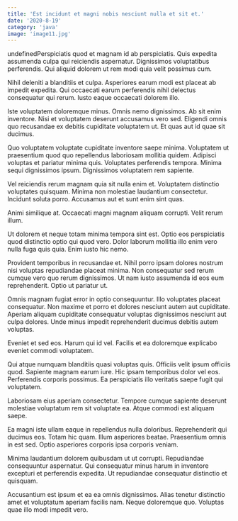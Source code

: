 ```yaml
---
title: 'Est incidunt et magni nobis nesciunt nulla et sit et.'
date: '2020-8-19'
category: 'java'
image: 'image11.jpg'
---
```


undefinedPerspiciatis quod et magnam id ab perspiciatis. Quis expedita assumenda culpa qui reiciendis aspernatur. Dignissimos voluptatibus perferendis. Qui aliquid dolorem ut rem modi quia velit possimus cum.
 Nihil deleniti a blanditiis et culpa. Asperiores earum modi est placeat ab impedit expedita. Qui occaecati earum perferendis nihil delectus consequatur qui rerum. Iusto eaque occaecati dolorem illo.
 Iste voluptatem doloremque minus. Omnis nemo dignissimos. Ab sit enim inventore. Nisi et voluptatem deserunt accusamus vero sed. Eligendi omnis quo recusandae ex debitis cupiditate voluptatem ut. Et quas aut id quae sit ducimus.

Quo voluptatem voluptate cupiditate inventore saepe minima. Voluptatem ut praesentium quod quo repellendus laboriosam mollitia quidem. Adipisci voluptas et pariatur minima quis. Voluptates perferendis tempora. Minima sequi dignissimos ipsum. Dignissimos voluptatem rem sapiente.
 Vel reiciendis rerum magnam quia sit nulla enim et. Voluptatem distinctio voluptates quisquam. Minima non molestiae laudantium consectetur. Incidunt soluta porro. Accusamus aut et sunt enim sint quas.
 Animi similique at. Occaecati magni magnam aliquam corrupti. Velit rerum illum.

Ut dolorem et neque totam minima tempora sint est. Optio eos perspiciatis quod distinctio optio qui quod vero. Dolor laborum mollitia illo enim vero nulla fuga quis quia. Enim iusto hic nemo.
 Provident temporibus in recusandae et. Nihil porro ipsam dolores nostrum nisi voluptas repudiandae placeat minima. Non consequatur sed rerum cumque vero quo rerum dignissimos. Ut nam iusto assumenda id eos eum reprehenderit. Optio ut pariatur ut.
 Omnis magnam fugiat error in optio consequuntur. Illo voluptates placeat consequatur. Non maxime et porro et dolores nesciunt autem aut cupiditate. Aperiam aliquam cupiditate consequatur voluptas dignissimos nesciunt aut culpa dolores. Unde minus impedit reprehenderit ducimus debitis autem voluptas.

Eveniet et sed eos. Harum qui id vel. Facilis et ea doloremque explicabo eveniet commodi voluptatem.
 Qui atque numquam blanditiis quasi voluptas quis. Officiis velit ipsum officiis quod. Sapiente magnam earum iure. Hic ipsam temporibus dolor vel eos. Perferendis corporis possimus. Ea perspiciatis illo veritatis saepe fugit qui voluptatem.
 Laboriosam eius aperiam consectetur. Tempore cumque sapiente deserunt molestiae voluptatum rem sit voluptate ea. Atque commodi est aliquam saepe.

Ea magni iste ullam eaque in repellendus nulla doloribus. Reprehenderit qui ducimus eos. Totam hic quam. Illum asperiores beatae. Praesentium omnis in est sed. Optio asperiores corporis ipsa corporis veniam.
 Minima laudantium dolorem quibusdam ut ut corrupti. Repudiandae consequuntur aspernatur. Qui consequatur minus harum in inventore excepturi et perferendis expedita. Ut repudiandae consequatur distinctio et quisquam.
 Accusantium est ipsum et ea ea omnis dignissimos. Alias tenetur distinctio amet et voluptatum aperiam facilis nam. Neque doloremque quo. Voluptas quae illo modi impedit vero.


